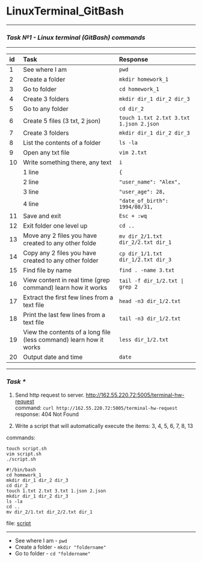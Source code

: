 # LinuxTerminal_GitBash
__________________________________________________________________________________
### **_Task №1 - Linux terminal (GitBash) commands_**
__________________________________________________________________________________
| id |  Task    | Response   |
| :---   | :--- | :--- |
| 1 | See where I am   | `pwd`   |
| 2 | Create a folder   | `mkdir homework_1`   |
| 3 | Go to folder   | `cd homework_1`   |
| 4 | Create 3 folders   | `mkdir dir_1 dir_2 dir_3`   |
| 5 | Go to any folder   | `cd dir_2`   |
| 6 | Create 5 files (3 txt, 2 json)   | `touch 1.txt 2.txt 3.txt 1.json 2.json`   |
| 7 | Create 3 folders    | `mkdir dir_1 dir_2 dir_3`   |
| 8 | List the contents of a folder   | `ls -la`   |
| 9 | Open any txt file   | `vim 2.txt`   |
| 10 | Write something there, any text   | `i`    |
|  |  1 line  | `{` |
|  |  2 line  | `"user_name": "Alex",`  |
|  |  3 line  | `"user_age": 28,`  |
|  |  4 line  | `"date_of_birth": 1994/08/31,`  |
| 11 | Save and exit   | `Esc + :wq`   |
| 12 | Exit folder one level up   | `cd ..`   |
| 13 | Move any 2 files you have created to any other folde   | `mv dir_2/1.txt dir_2/2.txt dir_1`   |
| 14 | Copy any 2 files you have created to any other folder   | `cp dir_1/1.txt dir_1/2.txt dir_3`   |
| 15 | Find file by name   | `find . -name 3.txt`   |
| 16 | View content in real time (grep command) learn how it works   | `tail -f dir_1/2.txt \| grep 2`   |
| 17 | Extract the first few lines from a text file   | `head -n3 dir_1/2.txt`   |
| 18 | Print the last few lines from a text file   | `tail -n3 dir_1/2.txt`   |
| 19 | View the contents of a long file (less command) learn how it works   | `less dir_1/2.txt`   |
| 20 | Output date and time   | `date`   |

__________________________________________________________________________________


### **_Task *_**

1. Send http request to server. http://162.55.220.72:5005/terminal-hw-request  
command: `curl http://162.55.220.72:5005/terminal-hw-request`   
response: 404 Not Found  


2. Write a script that will automatically execute the items: 3, 4, 5, 6, 7, 8, 13

commands:
```
touch script.sh  
vim script.sh  
./script.sh  

#!/bin/bash  
cd homework_1  
mkdir dir_1 dir_2 dir_3  
cd dir_2  
touch 1.txt 2.txt 3.txt 1.json 2.json  
mkdir dir_1 dir_2 dir_3   
ls -la  
cd ..  
mv dir_2/1.txt dir_2/2.txt dir_1  
```
file: [script](https://github.com/AlekseiRbo/LinuxTerminal_GitBash1/blob/45fc4318f5b3002108dfcf1e172c028da808fc2b/script.sh "script")


__________________________________________________________________________________

* See where I am - `pwd`  
* Create a folder - `mkdir "foldername"`  
* Go to folder - `cd "foldername"`
